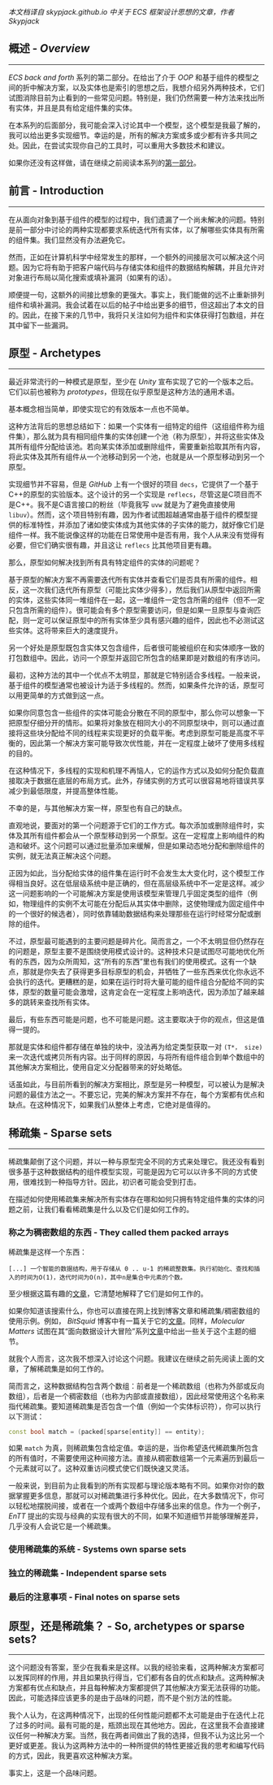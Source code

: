 *本文档译自 skypjack.github.io 中关于 ECS 框架设计思想的文章，作者 Skypjack*

## 概述 - *Overview*
---
*ECS back and forth* 系列的第二部分。在给出了介于 *OOP* 和基于组件的模型之间的折中解决方案，以及实体也是索引的思想之后，我想介绍另外两种技术，它们试图消除目前为止看到的一些常见问题。特别是，我们仍然需要一种方法来找出所有实体，并且是具有给定组件集的实体。

在本系列的后面部分，我可能会深入讨论其中一个模型，这个模型是我最了解的，我可以给出更多实现细节。幸运的是，所有的解决方案或多或少都有许多共同之处。因此，在尝试实现你自己的工具时，可以重用大多数技术和建议。

如果你还没有这样做，请在继续之前阅读本系列的[第一部分](https://skypjack.github.io/2019-02-14-ecs-baf-part-1/)。

## 前言 - Introduction
---
在从面向对象到基于组件的模型的过程中，我们遗漏了一个尚未解决的问题。特别是前一部分中讨论的两种实现都要求系统迭代所有实体，以了解哪些实体具有所需的组件集。我们显然没有办法避免它。

然而，正如在计算机科学中经常发生的那样，一个额外的间接层次可以解决这个问题。因为它将有助于把客户端代码与存储实体和组件的数据结构解耦，并且允许对对象进行布局以简化搜索或填补漏洞（如果有的话）。

顺便提一句，这额外的间接比想象的更强大。事实上，我们能做的远不止重新排列组件和填补漏洞。我会试着在以后的帖子中给出更多的细节，但这超出了本文的目的。因此，在接下来的几节中，我将只关注如何为组件和实体获得打包数组，并在其中留下一些漏洞。


## 原型 - Archetypes
---
最近非常流行的一种模式是原型，至少在 *Unity* 宣布实现了它的一个版本之后。它们以前也被称为 *prototypes*，但现在似乎原型是这种方法的通用术语。

基本概念相当简单，即使实现它的有效版本一点也不简单。

这种方法背后的思想总结如下：如果一个实体有一组特定的组件（这组组件称为组件集），那么就为具有相同组件集的实体创建一个池（称为原型），并将这些实体及其所有组件分配给该池。若向某实体添加或删除组件，需要重新拾取其所有内容，将此实体及其所有组件从一个池移动到另一个池，也就是从一个原型移动到另一个原型。

实现细节并不容易，但是 *GitHub* 上有一个很好的项目 `decs`，它提供了一个基于C++的原型的实验版本。这个设计的另一个实现是 `reflecs`，尽管这是C项目而不是C++。我不是C语言接口的粉丝（毕竟我写 `uvw` 就是为了避免直接使用 `libuv`）。然而，这个项目特别有趣，因为作者试图超越通常由基于组件的模型提供的标准特性，并添加了诸如使实体成为其他实体的子实体的能力，就好像它们是组件一样。我不能说像这样的功能在日常使用中是否有用，我个人从来没有觉得有必要，但它们确实很有趣，并且这让 `reflecs` 比其他项目更有趣。

那么，原型如何解决找到所有具有特定组件的实体的问题呢？

基于原型的解决方案不再需要迭代所有实体并查看它们是否具有所需的组件。相反，这一次我们迭代所有原型（可能比实体少得多），然后我们从原型中返回所需的实体，这些实体同一堆组件在一起，这一堆组件一定包含所需的组件（但不一定只包含所需的组件）。很可能会有多个原型需要访问，但是如果一旦原型与查询匹配，则一定可以保证原型中的所有实体至少具有感兴趣的组件，因此也不必测试这些实体。这将带来巨大的速度提升。

另一个好处是原型既包含实体又包含组件，后者很可能被组织在和实体顺序一致的打包数组中。因此，访问一个原型并返回它所包含的结果即是对数组的有序访问。

最初，这种方法的其中一个优点不太明显，那就是它特别适合多线程。一般来说，基于组件的模型通常也被设计为适于多线程的。然而，如果条件允许的话，原型可以用更简单的方式做到这一点。

如果你同意包含一些组件的实体可能会分散在不同的原型中，那么你可以想象一下把原型仔细分开的情形。如果将对象放在相同大小的不同原型块中，则可以通过直接将这些块分配给不同的线程来实现更好的负载平衡。考虑到原型可能是高度不平衡的，因此第一个解决方案可能导致次优性能，并在一定程度上破坏了使用多线程的目的。

在这种情况下，多线程的实现和机理不再恼人，它的运作方式以及如何分配负载直接取决于数据在底层的布局方式。此外，存储实例的方式可以很容易地将错误共享减少到最低限度，并提高整体性能。

不幸的是，与其他解决方案一样，原型也有自己的缺点。

直观地说，要面对的第一个问题源于它们的工作方式。每次添加或删除组件时，实体及其所有组件都会从一个原型移动到另一个原型。这在一定程度上影响组件的构造和破坏。这个问题可以通过批量添加来缓解，但是如果动态地分配和删除组件的实例，就无法真正解决这个问题。

正因为如此，当分配给实体的组件集在运行时不会发生太大变化时，这个模型工作得相当良好。这在低层级系统中是正确的，但在高层级系统中不一定是这样。减少这一问题影响的一个可能解决方案是使用该模型来管理几乎固定类型的组件（例如，物理组件的实例不太可能在分配后从其实体中删除，这使物理成为固定组件中的一个很好的候选者），同时依靠辅助数据结构来处理那些在运行时经常分配或删除的组件。

不过，原型最可能遇到的主要问题是碎片化。简而言之，一个不太明显但仍然存在的问题是，原型主要不是围绕使用模式设计的。这种技术只是试图尽可能地优化所有的东西，因为众所周知，这“所有的东西”里也有我们的使用模式。这有一个缺点，那就是你失去了获得更多目标原型的机会，并牺牲了一些东西来优化你永远不会执行的迭代。更糟糕的是，如果在运行时将大量可能的组件组合分配给不同的实体，原型的数量可能会激增，这肯定会在一定程度上影响迭代，因为添加了越来越多的跳转来查找所有实体。

最后，有些东西可能是问题，也不可能是问题。这主要取决于你的观点，但这是值得一提的。

那就是实体和组件都存储在单独的块中，没法再为给定类型获取一对 `(T*， size)` 来一次迭代或拷贝所有内容。出于同样的原因，与将所有组件组合到单个数组中的其他解决方案相比，使用自定义分配器带来的好处略低。

话虽如此，与目前所看到的解决方案相比，原型是另一种模型，可以被认为是解决问题的最佳方法之一。不要忘记，完美的解决方案并不存在，每个方案都有优点和缺点。在这种情况下，如果我们从整体上考虑，它绝对是值得的。


## 稀疏集 - Sparse sets
---
稀疏集颠倒了这个问题，并以一种与原型完全不同的方式来处理它。我还没有看到很多基于这种数据结构的组件模型实现，可能是因为它可以以许多不同的方式使用，很难找到一种指导方针。因此，初识者可能会受到打击。

在描述如何使用稀疏集来解决所有实体存在哪和如何只拥有特定组件集的实体的问题之前，让我们看看稀疏集是什么以及它们是如何工作的。

### 称之为稠密数组的东西 - They called them packed arrays

稀疏集是这样一个东西：

	[...] 一个智能的数据结构，用于存储从 0 .. u-1 的稀疏整数集。执行初始化、查找和插入的时间为O(1)，迭代时间为O(n)，其中n是集合中元素的个数。

至少根据这篇有趣的[文章](https://programmingpraxis.com/2012/03/09/sparse-sets/)，它清楚地解释了它们是如何工作的。

如果你知道该搜索什么，你也可以直接在网上找到博客文章和稀疏集/稠密数组的使用示例。例如， *BitSquid* 博客中有一篇关于它的[文章](http://bitsquid.blogspot.com/2011/09/managing-decoupling-part-4-id-lookup.html)。同样，*Molecular Matters* 试图在其“面向数据设计大冒险”系列[文章](https://blog.molecular-matters.com/2013/07/24/adventures-in-data-oriented-design-part-3c-external-references/)中给出一些关于这个主题的细节。

就我个人而言，这次我不想深入讨论这个问题。我建议在继续之前先阅读上面的文章，了解稀疏集是如何工作的。

简而言之，这种数据结构包含两个数组：前者是一个稀疏数组（也称为外部或反向数组），后者是一个稠密数组（也称为内部或直接数组），因此经常使用这个名称来指代稀疏集。要知道稀疏集是否包含一个值（例如一个实体标识符），你可以执行以下测试：

```C++
const bool match = (packed[sparse[entity]] == entity);
```

如果 `match` 为真，则稀疏集包含给定值。幸运的是，当你希望迭代稀疏集所包含的所有值时，不需要使用这种间接方法。直接从稠密数组第一个元素遍历到最后一个元素就可以了。这种双重访问模式使它们既快速又灵活。

一般来说，到目前为止我看到的所有实现都与理论版本略有不同。如果你对你的数据掌握更多信息，那就可以对稀疏集进行多种优化。因此，在大多数情况下，你可以轻松地摆脱间接，或者在一个或两个数组中存储多出来的信息。作为一个例子，*EnTT* 提出的实现与经典的实现有很大的不同，如果不知道细节并能够理解差异，几乎没有人会说它是一个稀疏集。

### 使用稀疏集的系统 - Systems own sparse sets

### 独立的稀疏集 - Independent sparse sets

### 最后的注意事项 - Final notes on sparse sets


## 原型，还是稀疏集？ - So, archetypes or sparse sets?
---
这个问题没有答案，至少在我看来是这样。以我的经验来看，这两种解决方案都可以发挥同样的作用，并且如果执行得当，它们都有各自的优点和缺点。这两种解决方案都有优点和缺点，并且每种解决方案都提供了其他解决方案无法获得的功能。因此，可能选择应该更多的是由于品味的问题，而不是个别方法的性能。

我个人认为，在这两种情况下，出现的任何性能问题都不太可能是由于在迭代上花了过多的时间。最有可能的是，瓶颈出现在其他地方。因此，在这里我不会直接建议任何一种解决方案。当然，我在两者间做出了我的选择，但我不认为这比另一个更好或更差。我认为这两种方法中的一种所提供的特性更接近我的思考和编写代码的方式，因此，我更喜欢这种解决方案。

事实上，这是一个品味问题。